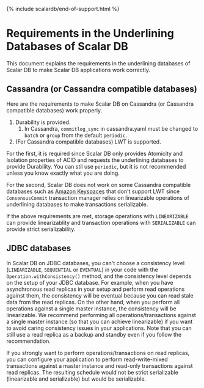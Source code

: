 {% include scalardb/end-of-support.html %}

# Requirements in the Underlining Databases of Scalar DB

This document explains the requirements in the underlining databases of Scalar DB to make Scalar DB applications work correctly.

## Cassandra (or Cassandra compatible databases)

Here are the requirements to make Scalar DB on Cassandra (or Cassandra compatible databases) work properly.

1. Durability is provided.
   1. In Cassandra, `commitlog_sync` in cassandra.yaml must be changed to `batch` or `group` from the default `periodic`.
2. (For Cassandra compatible databases) LWT is supported.

For the first, it is required since Scalar DB only provides Atomicity and Isolation properties of ACID and requests the underlining databases to provide Durability.
You can stil use `periodic`, but it is not recommended unless you know exactly what you are doing.

For the second, Scalar DB does not work on some Cassandra compatible databases such as [Amazon Keyspaces](https://aws.amazon.com/keyspaces/) that don't support LWT since `ConsensusCommit` transaction manager relies on linearizable operations of underlining databases to make transactions serializable. 

If the above requirements are met, storage operations with `LINEARIZABLE` can provide linearizablity and transaction operations with `SERIALIZABLE` can provide strict serializability.

## JDBC databases

In Scalar DB on JDBC databases, you can't choose a consistency level (`LINEARIZABLE`, `SEQUENTIAL` or `EVENTUAL`) in your code with the `Operation.withConsistency()` method, and the consistency level depends on the setup of your JDBC database.
For example, when you have asynchronous read replicas in your setup and perform read operations against them, the consistency will be eventual because you can read stale data from the read replicas.
On the other hand, when you perform all operations against a single master instance, the consistency will be linearizable.
We recommend performing all operations/transactions against a single master instance (so that you can achieve linearizable) if you want to avoid caring consistency issues in your applications. Note that you can still use a read replica as a backup and standby even if you follow the recommendation.

If you strongly want to perform operations/transactions on read replicas, you can configure your application to perform read-write-mixed transactions against a master instance and read-only transactions against read replicas.
The resulting schedule would not be strict serializable (linearizable and serializable) but would be serializable.
